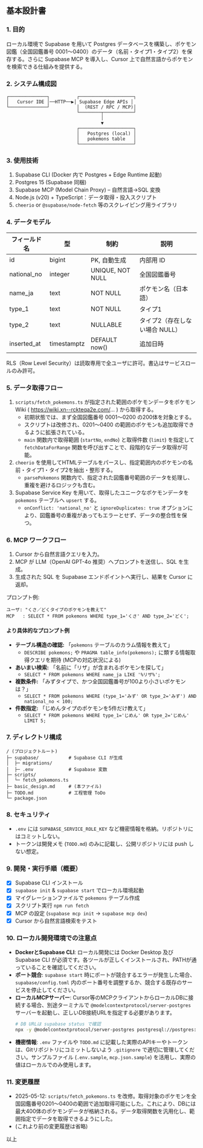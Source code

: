 ## 基本設計書

### 1. 目的
ローカル環境で Supabase を用いて Postgres データベースを構築し、ポケモン図鑑（全国図鑑番号 0001〜0400）のデータ（名前・タイプ1・タイプ2）を保存する。さらに Supabase MCP を導入し、Cursor 上で自然言語からポケモンを検索できる仕組みを提供する。

### 2. システム構成図
```
┌──────────────┐          ┌────────────────────┐
│   Cursor IDE │──HTTP──▶│ Supabase Edge APIs │
└──────────────┘          │  (REST / RPC / MCP)│
                          └────────┬───────────┘
                                   │
                                   ▼
                          ┌────────────────────┐
                          │   Postgres (local) │
                          │   pokemons table   │
                          └────────────────────┘
```

### 3. 使用技術
1. Supabase CLI (Docker 内で Postgres + Edge Runtime 起動)
2. Postgres 15 (Supabase 同梱)
3. Supabase MCP (Model Chain Proxy) – 自然言語→SQL 変換
4. Node.js (v20) + TypeScript：データ取得・投入スクリプト
5. `cheerio` or `@supabase/node-fetch` 等のスクレイピング用ライブラリ

### 4. データモデル
| フィールド名 | 型 | 制約 | 説明 |
|--------------|----|------|------|
| id           | bigint | PK, 自動生成 | 内部用 ID |
| national_no  | integer | UNIQUE, NOT NULL | 全国図鑑番号 |
| name_ja      | text | NOT NULL | ポケモン名（日本語） |
| type_1       | text | NOT NULL | タイプ1 |
| type_2       | text | NULLABLE | タイプ2（存在しない場合 NULL） |
| inserted_at  | timestamptz | DEFAULT now() | 追加日時 |

RLS（Row Level Security）は読取専用で全ユーザに許可。書込はサービスロールのみ許可。

### 5. データ取得フロー
1. `scripts/fetch_pokemons.ts` が指定された範囲のポケモンデータをポケモン Wiki ( https://wiki.xn--rckteqa2e.com/... ) から取得する。
   - 初期状態では、まず全国図鑑番号 0001〜0200 の200体を対象とする。
   - スクリプトは改修され、0201〜0400 の範囲のポケモンも追加取得できるように拡張されている。
   - `main` 関数内で取得範囲 (`startNo`, `endNo`) と取得件数 (`limit`) を指定して `fetchDataForRange` 関数を呼び出すことで、段階的なデータ取得が可能。
2. `cheerio` を使用してHTMLテーブルをパースし、指定範囲内のポケモンの名前・タイプ1・タイプ2を抽出・整形する。
   - `parsePokemons` 関数内で、指定された図鑑番号範囲のデータを処理し、重複を避けるロジックも含む。
3. Supabase Service Key を用いて、取得したユニークなポケモンデータを `pokemons` テーブルへ `upsert` する。
   - `onConflict: 'national_no'` と `ignoreDuplicates: true` オプションにより、図鑑番号の重複があってもエラーとせず、データの整合性を保つ。

### 6. MCP ワークフロー
1. Cursor から自然言語クエリを入力。
2. MCP が LLM（OpenAI GPT-4o 推奨）へプロンプトを送信し、SQL を生成。
3. 生成された SQL を Supabase エンドポイントへ実行し、結果を Cursor に返却。

プロンプト例:
```
ユーザ: "くさ／どくタイプのポケモンを教えて"
MCP   : SELECT * FROM pokemons WHERE type_1='くさ' AND type_2='どく';
```

#### より具体的なプロンプト例
- **テーブル構造の確認:** 「`pokemons` テーブルのカラム情報を教えて」
  - `DESCRIBE pokemons;` や `PRAGMA table_info(pokemons);` に類する情報取得クエリを期待 (MCPの対応状況による)
- **あいまい検索:** 「名前に「リザ」が含まれるポケモンを探して」
  - `SELECT * FROM pokemons WHERE name_ja LIKE '%リザ%';`
- **複数条件:** 「みずタイプで、かつ全国図鑑番号が100より小さいポケモンは？」
  - `SELECT * FROM pokemons WHERE (type_1='みず' OR type_2='みず') AND national_no < 100;`
- **件数指定:** 「じめんタイプのポケモンを5件だけ教えて」
  - `SELECT * FROM pokemons WHERE type_1='じめん' OR type_2='じめん' LIMIT 5;`

### 7. ディレクトリ構成
```
/ (プロジェクトルート)
├─ supabase/           # Supabase CLI が生成
│  ├─ migrations/
│  ├─ .env             # Supabase 変数
├─ scripts/
│  └─ fetch_pokemons.ts
├─ basic_design.md     # (本ファイル)
├─ TODO.md             # 工程管理 ToDo
└─ package.json
```

### 8. セキュリティ
- `.env` には `SUPABASE_SERVICE_ROLE_KEY` など機密情報を格納。リポジトリにはコミットしない。
- トークンは開発メモ (`TODO.md`) のみに記載し、公開リポジトリには push しない想定。

### 9. 開発・実行手順（概要）
- [X] Supabase CLI インストール
- [X] `supabase init` & `supabase start` でローカル環境起動
- [X] マイグレーションファイルで `pokemons` テーブル作成
- [X] スクリプト実行 `npm run fetch`
- [X] MCP の設定 (`supabase mcp init` → `supabase mcp dev`)
- [X] Cursor から自然言語検索をテスト

### 10. ローカル開発環境での注意点
- **DockerとSupabase CLI**: ローカル開発には Docker Desktop 及び Supabase CLI が必須です。各ツールが正しくインストールされ、PATHが通っていることを確認してください。
- **ポート競合**: `supabase start` 時にポートが競合するエラーが発生した場合、`supabase/config.toml` 内のポート番号を調整するか、競合する既存のサービスを停止してください。
- **ローカルMCPサーバー**: Cursor等のMCPクライアントからローカルDBに接続する場合、別途ターミナルで `@modelcontextprotocol/server-postgres` サーバーを起動し、正しいDB接続URLを指定する必要があります。
  ```bash
  # DB URLは supabase status で確認
  npx -y @modelcontextprotocol/server-postgres postgresql://postgres:postgres@YOUR_IP:YOUR_DB_PORT/postgres
  ```
- **機密情報**: `.env` ファイルや `TODO.md` に記載した実際のAPIキーやトークンは、Gitリポジトリにコミットしないよう `.gitignore` で適切に管理してください。サンプルファイル (`.env.sample`, `mcp.json.sample`) を活用し、実際の値はローカルでのみ使用します。

### 11. 変更履歴
- 2025-05-12: `scripts/fetch_pokemons.ts` を改修。取得対象のポケモンを全国図鑑番号0201〜0400の範囲で追加取得可能にした。これにより、DBには最大400体のポケモンデータが格納される。データ取得関数を汎用化し、範囲指定でデータを取得できるようにした。
- (これより前の変更履歴は省略)

以上
